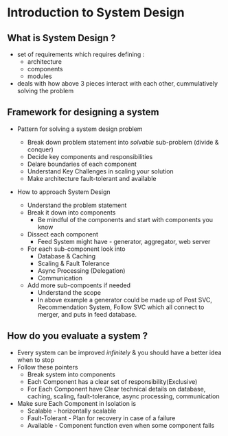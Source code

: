 # Introduction to System Design



## What is System Design ?

* set of requirements which requires defining :
    * architecture
    * components
    * modules
* deals with how above 3 pieces interact with each other, cummulatively solving the problem

## Framework for designing a system

* Pattern for solving a system design problem
    * Break down problem statement into *solvable* sub-problem (divide & conquer)
    * Decide key components and responsibilities
    * Delare boundaries of each component
    * Understand Key Challenges in scaling your solution
    * Make architecture fault-tolerant and available


* How to approach System Design
    * Understand the problem statement
    * Break it down into components
        * Be mindful of the components and start with components you know
    * Dissect each component
        * Feed System might have - generator, aggregator, web server
    * For each sub-component look into
        * Database & Caching
        * Scaling & Fault Tolerance
        * Async Processing (Delegation)
        * Communication
    * Add more sub-compoents if needed
        * Understand the scope
        * In above example a generator could be made up of Post SVC, Recommendation System, Follow SVC which all connect to merger, and puts in feed database.

## How do you evaluate a system ?

* Every system can be improved *infinitely* & you should have a better idea when to stop
* Follow these pointers
    * Break system into components
    * Each Component has a clear set of responsibility(Exclusive)
    * For Each Component have Clear technical details on database, caching, scaling, fault-tolerance, async processing, communication
* Make sure Each Component in Isolation is
    * Scalable - horizontally scalable
    * Fault-Tolerant - Plan for recovery in case of a failure
    * Available - Component function even when some component fails